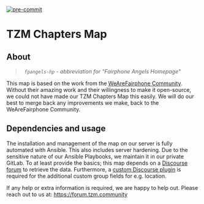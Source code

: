 [![pre-commit](https://img.shields.io/badge/pre--commit-enabled-brightgreen?logo=pre-commit&logoColor=white)](https://github.com/pre-commit/pre-commit)

# TZM Chapters Map

## About
>_` fpangels-hp` - abbreviation for "Fairphone Angels Homepage"_

This map is based on the work from the [WeAreFairphone Community][fpangels]. Without their amazing work and their willingness to make it open-source, we could not have made our TZM Chapters Map this easily. We will do our best to merge back any improvements we make, back to the WeAreFairphone Community.

## Dependencies and usage
The installation and management of the map on our server is fully automated with Ansible. This also includes server hardening. Due to the sensitive nature of our Ansible Playbooks, we maintain it in our private GitLab. To at least provide the basics; this map depends on a [Discourse forum][discourse] to retrieve the data. Furthermore, a [custom Discourse plugin][discourse-plugin] is required for the additional custom group fields for e.g. location.

If any help or extra information is required, we are happy to help out. Please reach out to us at: https://forum.tzm.community

[fpangels]: https://github.com/WeAreFairphone/fpangels-hp
[discourse-plugin]: https://github.com/kees-closed/discourse-group-custom-fields
[discourse]: https://discourse.org

